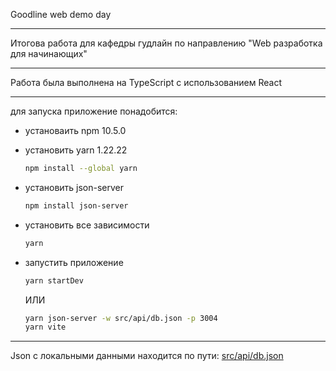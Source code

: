 Goodline web demo day 

___

Итогова работа для кафедры гудлайн по направлению "Web разработка для начинающих"

---

Работа была выполнена на TypeScript с использованием React

---

для запуска приложение понадобится:

- установаить npm 10.5.0

- установить yarn 1.22.22
  ``` bash
  npm install --global yarn
  ```

- установить json-server
  ``` bash
  npm install json-server
  ```

- установить все зависимости

  ``` bash
  yarn
  ```

- запустить приложение 

  ``` bash
  yarn startDev
  ```

  ИЛИ
  ``` bash
  yarn json-server -w src/api/db.json -p 3004
  yarn vite
  ```

---

Json с локальными данными находится по пути: [src/api/db.json](https://github.com/kopch02/goodline_demo_day_react/blob/main/src/api/db.json)


